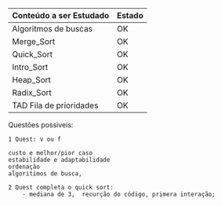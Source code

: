 
|   Conteúdo a ser Estudado | Estado  |
| ------------------------- | ------- |
| Algoritmos de buscas      |   OK    |
| Merge_Sort                |   OK    |
| Quick_Sort                |   OK    |
| Intro_Sort                |   OK    |   
| Heap_Sort                 |   OK    |
| Radix_Sort                |   OK    |
| TAD Fila de prioridades   |   OK    |         


Questões possiveis:

    1 Quest: v ou f

    custo e melhor/pior caso
    estabilidade e adaptabilidade
    ordenação
    algoritimos de busca,

    2 Quest completa o quick sort:
        - mediana de 3,  recurção do código, primera interação;
